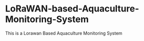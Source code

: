 # LoRaWAN-based-Aquaculture-Monitoring-System
This is a Lorawan Based Aquaculture Monitoring System
